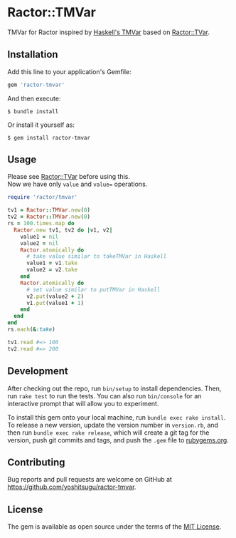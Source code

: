 # Ractor::TMVar

TMVar for Ractor inspired by [Haskell's TMVar](https://hackage.haskell.org/package/stm-2.5.0.0/docs/Control-Concurrent-STM-TMVar.html) based on [Ractor::TVar](https://github.com/ko1/ractor-tvar).

## Installation

Add this line to your application's Gemfile:

```ruby
gem 'ractor-tmvar'
```

And then execute:

    $ bundle install

Or install it yourself as:

    $ gem install ractor-tmvar

## Usage

Please see [Ractor::TVar](https://github.com/ko1/ractor-tvar) before using this.  
Now we have only `value` and `value=` operations.

```ruby
require 'ractor/tmvar'

tv1 = Ractor::TMVar.new(0)
tv2 = Ractor::TMVar.new(0)
rs = 100.times.map do
  Ractor.new tv1, tv2 do |v1, v2|
    value1 = nil
    value2 = nil
    Ractor.atomically do
      # take value similar to takeTMVar in Haskell
      value1 = v1.take
      value2 = v2.take
    end
    Ractor.atomically do
      # set value similar to putTMVar in Haskell
      v2.put(value2 + 2)
      v1.put(value1 + 1)
    end
  end
end
rs.each(&:take)

tv1.read #=> 100
tv2.read #=> 200
```

## Development

After checking out the repo, run `bin/setup` to install dependencies. Then, run `rake test` to run the tests. You can also run `bin/console` for an interactive prompt that will allow you to experiment.

To install this gem onto your local machine, run `bundle exec rake install`. To release a new version, update the version number in `version.rb`, and then run `bundle exec rake release`, which will create a git tag for the version, push git commits and tags, and push the `.gem` file to [rubygems.org](https://rubygems.org).

## Contributing

Bug reports and pull requests are welcome on GitHub at https://github.com/yoshitsugu/ractor-tmvar.

## License

The gem is available as open source under the terms of the [MIT License](https://opensource.org/licenses/MIT).
